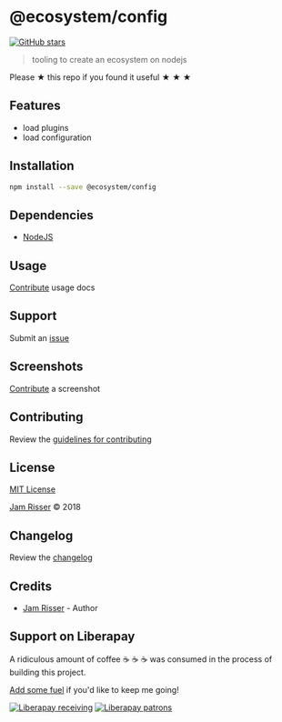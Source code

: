 # @ecosystem/config

[![GitHub stars](https://img.shields.io/github/stars/codejamninja/@ecosystem/config.svg?style=social&label=Stars)](https://github.com/codejamninja/@ecosystem/config)

> tooling to create an ecosystem on nodejs

Please ★ this repo if you found it useful ★ ★ ★


## Features

* load plugins
* load configuration


## Installation

```sh
npm install --save @ecosystem/config
```


## Dependencies

* [NodeJS](https://nodejs.org)


## Usage

[Contribute](https://github.com/codejamninja/@ecosystem/config/blob/master/CONTRIBUTING.md) usage docs


## Support

Submit an [issue](https://github.com/codejamninja/@ecosystem/config/issues/new)


## Screenshots

[Contribute](https://github.com/codejamninja/@ecosystem/config/blob/master/CONTRIBUTING.md) a screenshot


## Contributing

Review the [guidelines for contributing](https://github.com/codejamninja/@ecosystem/config/blob/master/CONTRIBUTING.md)


## License

[MIT License](https://github.com/codejamninja/@ecosystem/config/blob/master/LICENSE)

[Jam Risser](https://codejam.ninja) © 2018


## Changelog

Review the [changelog](https://github.com/codejamninja/@ecosystem/config/blob/master/CHANGELOG.md)


## Credits

* [Jam Risser](https://codejam.ninja) - Author


## Support on Liberapay

A ridiculous amount of coffee ☕ ☕ ☕ was consumed in the process of building this project.

[Add some fuel](https://liberapay.com/codejamninja/donate) if you'd like to keep me going!

[![Liberapay receiving](https://img.shields.io/liberapay/receives/codejamninja.svg?style=flat-square)](https://liberapay.com/codejamninja/donate)
[![Liberapay patrons](https://img.shields.io/liberapay/patrons/codejamninja.svg?style=flat-square)](https://liberapay.com/codejamninja/donate)
